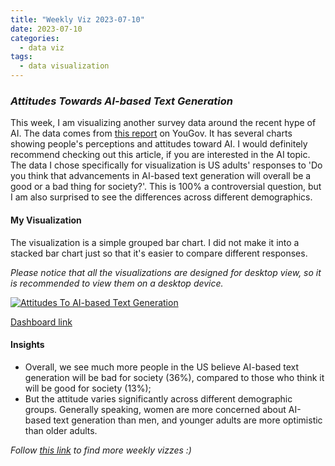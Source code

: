 ```yaml
---
title: "Weekly Viz 2023-07-10"
date: 2023-07-10
categories:
  - data viz
tags:
  - data visualization
---
```


### *Attitudes Towards AI-based Text Generation*

This week, I am visualizing another survey data around the recent hype of AI. The data comes from [this report](https://today.yougov.com/topics/technology/articles-reports/2023/02/01/what-americans-think-about-chatgpt-and-ai-text) on YouGov. It has several charts showing people's perceptions and attitudes toward AI. I would definitely recommend checking out this article, if you are interested in the AI topic. The data I chose specifically for visualization is US adults' responses to 'Do you think that advancements in AI-based text generation will overall be a good or a bad thing for society?'. This is 100% a controversial question, but I am also surprised to see the differences across different demographics.  

#### My Visualization

The visualization is a simple grouped bar chart. I did not make it into a stacked bar chart just so that it's easier to compare different responses.  

*Please notice that all the visualizations are designed for desktop view, so it is recommended to view them on a desktop device.*  

<div class='tableauPlaceholder' id='viz1689051605564' style='position: relative'>
  <noscript><a href='#'>
    <img alt='Attitudes To AI-based Text Generation ' src='https:&#47;&#47;public.tableau.com&#47;static&#47;images&#47;20&#47;20230710AttitudesTowardsAI-basedTextGeneration&#47;AttitudesToAI-basedTextGeneration&#47;1_rss.png' style='border: none' />
  </a></noscript>
  <object class='tableauViz'  style='display:none;'>
    <param name='host_url' value='https%3A%2F%2Fpublic.tableau.com%2F' />
    <param name='embed_code_version' value='3' />
    <param name='site_root' value='' />
    <param name='name' value='20230710AttitudesTowardsAI-basedTextGeneration&#47;AttitudesToAI-basedTextGeneration' />
    <param name='tabs' value='no' />
    <param name='toolbar' value='yes' />
    <param name='static_image' value='https:&#47;&#47;public.tableau.com&#47;static&#47;images&#47;20&#47;20230710AttitudesTowardsAI-basedTextGeneration&#47;AttitudesToAI-basedTextGeneration&#47;1.png' />
    <param name='animate_transition' value='yes' />
    <param name='display_static_image' value='yes' />
    <param name='display_spinner' value='yes' />
    <param name='display_overlay' value='yes' />
    <param name='display_count' value='yes' />
    <param name='language' value='en-US' />
    <param name='filter' value='publish=yes' />
  </object></div>         
  <script type='text/javascript'>        
    var divElement = document.getElementById('viz1689051605564');    
    var vizElement = divElement.getElementsByTagName('object')[0];           
    if ( divElement.offsetWidth > 800 ) { vizElement.style.width='800px';vizElement.style.height='527px';} else if ( divElement.offsetWidth > 500 ) { vizElement.style.width='800px';vizElement.style.height='527px';} else { vizElement.style.width='100%';vizElement.style.height='727px';}        
    var scriptElement = document.createElement('script');       
    scriptElement.src = 'https://public.tableau.com/javascripts/api/viz_v1.js';     
    vizElement.parentNode.insertBefore(scriptElement, vizElement);         
  </script>  

[Dashboard link](https://public.tableau.com/views/20230710AttitudesTowardsAI-basedTextGeneration/AttitudesToAI-basedTextGeneration?:language=en-US&publish=yes&:display_count=n&:origin=viz_share_link)
  
#### Insights
* Overall, we see much more people in the US believe AI-based text generation will be bad for society (36%), compared to those who think it will be good for society (13%);
* But the attitude varies significantly across different demographic groups. Generally speaking, women are more concerned about AI-based text generation than men, and younger adults are more optimistic than older adults.  
  
*Follow [this link](https://yudong-94.github.io/personal-website/project/WeeklyViz2023/) to find more weekly vizzes :)*
